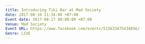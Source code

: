 ```yaml
---
title: Introducing Tiki Bar at Mad Society
date: 2017-08-16 11:34:00 +07:00
Event date: 2017-08-17 00:00:00 +07:00
Venue: Mad Society
Event URL: https://www.facebook.com/events/515633475434856/
Genre: LIVE
---
```


